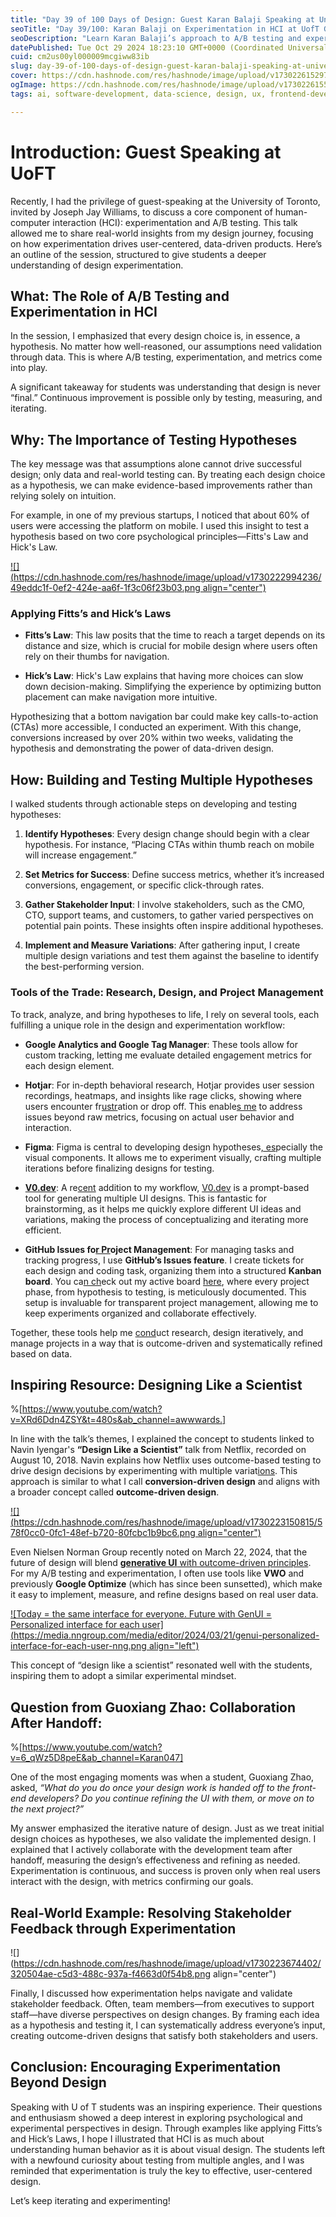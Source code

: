 ```yaml
---
title: "Day 39 of 100 Days of Design: Guest Karan Balaji Speaking at University of Toronto on Experimentation in Human-Computer Interaction"
seoTitle: "Day 39/100: Karan Balaji on Experimentation in HCI at UofT Guest Talk"
seoDescription: "Learn Karan Balaji’s approach to A/B testing and experimentation in UX design, from hypothesis to outcome-driven insights and data-backed results"
datePublished: Tue Oct 29 2024 18:23:10 GMT+0000 (Coordinated Universal Time)
cuid: cm2us00yl000009mcgiww83ib
slug: day-39-of-100-days-of-design-guest-karan-balaji-speaking-at-university-of-toronto-on-experimentation-in-human-computer-interaction
cover: https://cdn.hashnode.com/res/hashnode/image/upload/v1730226152979/a08b6192-6167-447e-8d79-0002dfbadae9.png
ogImage: https://cdn.hashnode.com/res/hashnode/image/upload/v1730226155793/12033cd2-7672-4cbe-b51f-4bed3ae91545.png
tags: ai, software-development, data-science, design, ux, frontend-development

---
```


# Introduction: Guest Speaking at UoFT

Recently, I had the privilege of guest-speaking at the University of Toronto, invited by Joseph Jay Williams, to discuss a core component of human-computer interaction (HCI): experimentation and A/B testing. This talk allowed me to share real-world insights from my design journey, focusing on how experimentation drives user-centered, data-driven products. Here’s an outline of the session, structured to give students a deeper understanding of design experimentation.

## What: The Role of A/B Testing and Experimentation in HCI

In the session, I emphasized that every design choice is, in essence, a hypothesis. No matter how well-reasoned, our assumptions need validation through data. This is where A/B testing, experimentation, and metrics come into play.

A significant takeaway for students was understanding that design is never “final.” Continuous improvement is possible only by testing, measuring, and iterating.

## Why: The Importance of Testing Hypotheses

The key message was that assumptions alone cannot drive successful design; only data and real-world testing can. By treating each design choice as a hypothesis, we can make evidence-based improvements rather than relying solely on intuition.

For example, in one of my previous startups, I noticed that about 60% of users were accessing the platform on mobile. I used this insight to test a hypothesis based on two core psychological principles—Fitts's Law and Hick's Law.

[![](https://cdn.hashnode.com/res/hashnode/image/upload/v1730222994236/49eddc1f-0ef2-424e-aa6f-1f3c06f23b03.png align="center")](https://lawsofux.com/)

### Applying Fitts’s and Hick’s Laws

* **Fitts’s Law**: This law posits that the time to reach a target depends on its distance and size, which is crucial for mobile design where users often rely on their thumbs for navigation.
    
* **Hick’s Law**: Hick's Law explains that having more choices can slow down decision-making. Simplifying the experience by optimizing button placement can make navigation more intuitive.
    

Hypothesizing that a bottom navigation bar could make key calls-to-action (CTAs) more accessible, I conducted an experiment. With this change, conversions increased by over 20% within two weeks, validating the hypothesis and demonstrating the power of data-driven design.

## How: Building and Testing Multiple Hypotheses

I walked students through actionable steps on developing and testing hypotheses:

1. **Identify Hypotheses**: Every design change should begin with a clear hypothesis. For instance, “Placing CTAs within thumb reach on mobile will increase engagement.”
    
2. **Set Metrics for Success**: Define success metrics, whether it’s increased conversions, engagement, or specific click-through rates.
    
3. **Gather Stakeholder Input**: I involve stakeholders, such as the CMO, CTO, support teams, and customers, to gather varied perspectives on potential pain points. These insights often inspire additional hypotheses.
    
4. **Implement and Measure Variations**: After gathering input, I create multiple design variations and test them against the baseline to identify the best-performing version.
    

### Tools of the Trade: Research, Design, and Project Management

To track, analyze, and bring hypotheses to life, I rely on several tools, each fulfilling a unique role in the design and experimentation workflow:

* **Google Analytics and Google Tag Manager**: These tools allow for custom tracking, letting me evaluate detailed engagement metrics for each design element.
    
* **Hotjar**: For in-depth behavioral research, Hotjar provides user session recordings, heatmaps, and insights like rage clicks, showing where users encounter fr[ustr](https://github.com/users/karanbalaji/projects/2)ation or drop off. This enable[s me](https://github.com/users/karanbalaji/projects/2) to address issues beyond raw metrics, focusing on actual user behavior and interaction.
    
* **Figma**: Figma is central to developing design hypotheses[, es](https://github.com/users/karanbalaji/projects/2)pecially the visual components. It allows me to experiment visually, crafting multiple iterations before finalizing designs for testing.
    
* [**V0.dev**](http://V0.dev): A re[cent](https://github.com/users/karanbalaji/projects/2) addition to my workflow, [V0.dev](http://V0.dev) is a prompt-based tool for generating multiple UI designs. This is fantastic for brainstorming, as it helps me quickly explore different UI ideas and variations, making the process of conceptualizing and iterating more efficient.
    
* **GitHub Issues fo**[**r Pr**](https://github.com/users/karanbalaji/projects/2)**oject Management**: For managing tasks and tracking progress, I use **GitHub’s Issues feature**. I create tickets for each design and coding task, organizing them into a structured **Kanban board**. You ca[n ch](https://github.com/users/karanbalaji/projects/2)eck out my active board [here](https://github.com/users/karanbalaji/projects/2), where every project phase, from hypothesis to testing, is meticulously documented. This setup is invaluable for transparent project management, allowing me to keep experiments organized and collaborate effectively.
    

Together, these tools help me [cond](https://github.com/users/karanbalaji/projects/2)uct research, design iteratively, and manage projects in a way that is outcome-driven and systematically refined based on data.

## Inspiring Resource: Designing Like a Scientist

%[https://www.youtube.com/watch?v=XRd6Ddn4ZSY&t=480s&ab_channel=awwwards.] 

In line with the talk’s themes, I explained the concept to students linked to Navin Iyengar's **“Design Like a Scientist”** talk from Netflix, recorded on August 10, 2018. Navin explains how Netflix uses outcome-based testing to drive design decisions by experimenting with multiple variat[ions](https://github.com/users/karanbalaji/projects/2). This approach is similar to what I call **conversion-driven design** and aligns with a broader concept called **outcome-driven design**.

[![](https://cdn.hashnode.com/res/hashnode/image/upload/v1730223150815/578f0cc0-0fc1-48ef-b720-80fcbc1b9bc6.png align="center")](https://www.youtube.com/watch?v=XRd6Ddn4ZSY&t=480s&ab_channel=awwwards.)

Even Nielsen Norman Group recently noted on March 22, 2024, that the future of design will blend [**generative UI** with outcome-driven principles](https://www.nngroup.com/articles/generative-ui/). For my A/B testing and experimentation, I often use tools like **VWO** and previously **Google Optimize** (which has since been sunsetted), which make it easy to implement, measure, and refine designs based on real user data.

[![Today = the same interface for everyone. Future with GenUI = Personalized interface for each user](https://media.nngroup.com/media/editor/2024/03/21/genui-personalized-interface-for-each-user-nng.png align="left")](https://www.nngroup.com/articles/generative-ui/)

This concept of “design like a scientist” resonated well with the students, inspiring them to adopt a similar experimental mindset.

## Question from Guoxiang Zhao: Collaboration After Handoff:

%[https://www.youtube.com/watch?v=6_qWz5D8peE&ab_channel=Karan047] 

One of the most engaging moments was when a student, Guoxiang Zhao, asked, *“What do you do once your design work is handed off to the front-end developers? Do you continue refining the UI with them, or move on to the next project?”*

My answer emphasized the iterative nature of design. Just as we treat initial design choices as hypotheses, we also validate the implemented design. I explained that I actively collaborate with the development team after handoff, measuring the design’s effectiveness and refining as needed. Experimentation is continuous, and success is proven only when real users interact with the design, with metrics confirming our goals.

## Real-World Example: Resolving Stakeholder Feedback through Experimentation

![](https://cdn.hashnode.com/res/hashnode/image/upload/v1730223674402/320504ae-c5d3-488c-937a-f4663d0f54b8.png align="center")

Finally, I discussed how experimentation helps navigate and validate stakeholder feedback. Often, team members—from executives to support staff—have diverse perspectives on design changes. By framing each idea as a hypothesis and testing it, I can systematically address everyone’s input, creating outcome-driven designs that satisfy both stakeholders and users.

## Conclusion: Encouraging Experimentation Beyond Design

Speaking with U of T students was an inspiring experience. Their questions and enthusiasm showed a deep interest in exploring psychological and experimental perspectives in design. Through examples like applying Fitts’s and Hick’s Laws, I hope I illustrated that HCI is as much about understanding human behavior as it is about visual design. The students left with a newfound curiosity about testing from multiple angles, and I was reminded that experimentation is truly the key to effective, user-centered design.

Let’s keep iterating and experimenting!